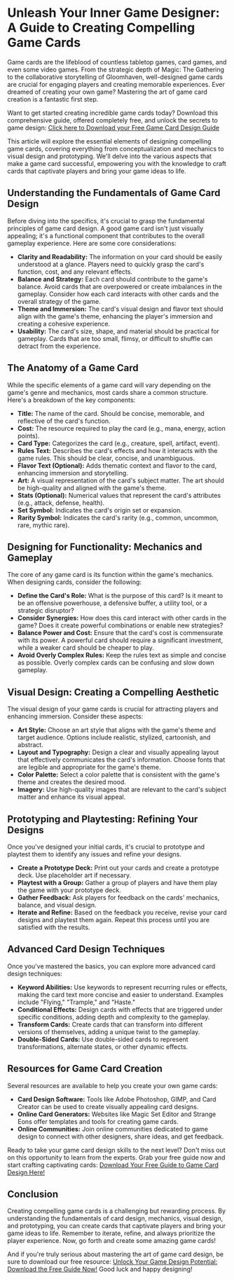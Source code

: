 # Unleash Your Inner Game Designer: A Guide to Creating Compelling Game Cards

Game cards are the lifeblood of countless tabletop games, card games, and even some video games. From the strategic depth of Magic: The Gathering to the collaborative storytelling of Gloomhaven, well-designed game cards are crucial for engaging players and creating memorable experiences. Ever dreamed of creating your own game? Mastering the art of game card creation is a fantastic first step.

Want to get started creating incredible game cards today? Download this comprehensive guide, offered completely free, and unlock the secrets to game design: [Click here to Download your Free Game Card Design Guide](https://udemywork.com/create-game-card)

This article will explore the essential elements of designing compelling game cards, covering everything from conceptualization and mechanics to visual design and prototyping. We'll delve into the various aspects that make a game card successful, empowering you with the knowledge to craft cards that captivate players and bring your game ideas to life.

## Understanding the Fundamentals of Game Card Design

Before diving into the specifics, it's crucial to grasp the fundamental principles of game card design. A good game card isn't just visually appealing; it's a functional component that contributes to the overall gameplay experience. Here are some core considerations:

*   **Clarity and Readability:** The information on your card should be easily understood at a glance. Players need to quickly grasp the card's function, cost, and any relevant effects.
*   **Balance and Strategy:** Each card should contribute to the game's balance. Avoid cards that are overpowered or create imbalances in the gameplay. Consider how each card interacts with other cards and the overall strategy of the game.
*   **Theme and Immersion:** The card's visual design and flavor text should align with the game's theme, enhancing the player's immersion and creating a cohesive experience.
*   **Usability:** The card's size, shape, and material should be practical for gameplay. Cards that are too small, flimsy, or difficult to shuffle can detract from the experience.

## The Anatomy of a Game Card

While the specific elements of a game card will vary depending on the game's genre and mechanics, most cards share a common structure. Here's a breakdown of the key components:

*   **Title:** The name of the card. Should be concise, memorable, and reflective of the card's function.
*   **Cost:** The resource required to play the card (e.g., mana, energy, action points).
*   **Card Type:** Categorizes the card (e.g., creature, spell, artifact, event).
*   **Rules Text:** Describes the card's effects and how it interacts with the game rules. This should be clear, concise, and unambiguous.
*   **Flavor Text (Optional):** Adds thematic context and flavor to the card, enhancing immersion and storytelling.
*   **Art:** A visual representation of the card's subject matter. The art should be high-quality and aligned with the game's theme.
*   **Stats (Optional):** Numerical values that represent the card's attributes (e.g., attack, defense, health).
*   **Set Symbol:** Indicates the card's origin set or expansion.
*   **Rarity Symbol:** Indicates the card's rarity (e.g., common, uncommon, rare, mythic rare).

## Designing for Functionality: Mechanics and Gameplay

The core of any game card is its function within the game's mechanics. When designing cards, consider the following:

*   **Define the Card's Role:** What is the purpose of this card? Is it meant to be an offensive powerhouse, a defensive buffer, a utility tool, or a strategic disruptor?
*   **Consider Synergies:** How does this card interact with other cards in the game? Does it create powerful combinations or enable new strategies?
*   **Balance Power and Cost:** Ensure that the card's cost is commensurate with its power. A powerful card should require a significant investment, while a weaker card should be cheaper to play.
*   **Avoid Overly Complex Rules:** Keep the rules text as simple and concise as possible. Overly complex cards can be confusing and slow down gameplay.

## Visual Design: Creating a Compelling Aesthetic

The visual design of your game cards is crucial for attracting players and enhancing immersion. Consider these aspects:

*   **Art Style:** Choose an art style that aligns with the game's theme and target audience. Options include realistic, stylized, cartoonish, and abstract.
*   **Layout and Typography:** Design a clear and visually appealing layout that effectively communicates the card's information. Choose fonts that are legible and appropriate for the game's theme.
*   **Color Palette:** Select a color palette that is consistent with the game's theme and creates the desired mood.
*   **Imagery:** Use high-quality images that are relevant to the card's subject matter and enhance its visual appeal.

## Prototyping and Playtesting: Refining Your Designs

Once you've designed your initial cards, it's crucial to prototype and playtest them to identify any issues and refine your designs.

*   **Create a Prototype Deck:** Print out your cards and create a prototype deck. Use placeholder art if necessary.
*   **Playtest with a Group:** Gather a group of players and have them play the game with your prototype deck.
*   **Gather Feedback:** Ask players for feedback on the cards' mechanics, balance, and visual design.
*   **Iterate and Refine:** Based on the feedback you receive, revise your card designs and playtest them again. Repeat this process until you are satisfied with the results.

## Advanced Card Design Techniques

Once you've mastered the basics, you can explore more advanced card design techniques:

*   **Keyword Abilities:** Use keywords to represent recurring rules or effects, making the card text more concise and easier to understand. Examples include "Flying," "Trample," and "Haste."
*   **Conditional Effects:** Design cards with effects that are triggered under specific conditions, adding depth and complexity to the gameplay.
*   **Transform Cards:** Create cards that can transform into different versions of themselves, adding a unique twist to the gameplay.
*   **Double-Sided Cards:** Use double-sided cards to represent transformations, alternate states, or other dynamic effects.

## Resources for Game Card Creation

Several resources are available to help you create your own game cards:

*   **Card Design Software:** Tools like Adobe Photoshop, GIMP, and Card Creator can be used to create visually appealing card designs.
*   **Online Card Generators:** Websites like Magic Set Editor and Strange Eons offer templates and tools for creating game cards.
*   **Online Communities:** Join online communities dedicated to game design to connect with other designers, share ideas, and get feedback.

Ready to take your game card design skills to the next level? Don't miss out on this opportunity to learn from the experts. Grab your free guide now and start crafting captivating cards: [Download Your Free Guide to Game Card Design Here!](https://udemywork.com/create-game-card)

## Conclusion

Creating compelling game cards is a challenging but rewarding process. By understanding the fundamentals of card design, mechanics, visual design, and prototyping, you can create cards that captivate players and bring your game ideas to life. Remember to iterate, refine, and always prioritize the player experience. Now, go forth and create some amazing game cards!

And if you're truly serious about mastering the art of game card design, be sure to download our free resource: [Unlock Your Game Design Potential: Download the Free Guide Now!](https://udemywork.com/create-game-card) Good luck and happy designing!
